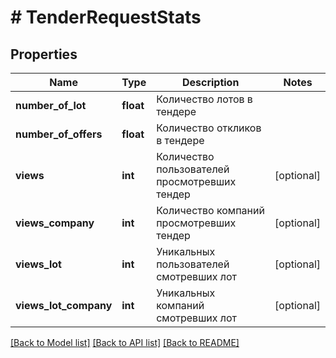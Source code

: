 # # TenderRequestStats

## Properties

Name | Type | Description | Notes
------------ | ------------- | ------------- | -------------
**number_of_lot** | **float** | Количество лотов в тендере |
**number_of_offers** | **float** | Количество откликов в тендере |
**views** | **int** | Количество пользователей просмотревших тендер | [optional]
**views_company** | **int** | Количество компаний просмотревших тендер | [optional]
**views_lot** | **int** | Уникальных пользователей смотревших лот | [optional]
**views_lot_company** | **int** | Уникальных компаний смотревших лот | [optional]

[[Back to Model list]](../../README.md#models) [[Back to API list]](../../README.md#endpoints) [[Back to README]](../../README.md)
